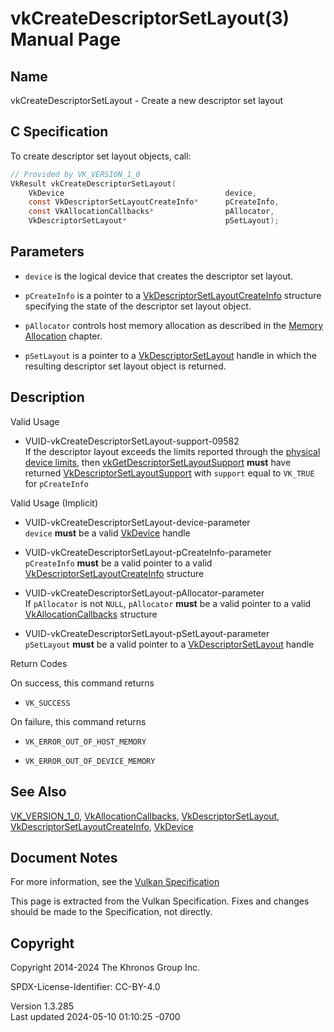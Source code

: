 # vkCreateDescriptorSetLayout(3) Manual Page

## Name

vkCreateDescriptorSetLayout - Create a new descriptor set layout



## <a href="#_c_specification" class="anchor"></a>C Specification

To create descriptor set layout objects, call:

``` c
// Provided by VK_VERSION_1_0
VkResult vkCreateDescriptorSetLayout(
    VkDevice                                    device,
    const VkDescriptorSetLayoutCreateInfo*      pCreateInfo,
    const VkAllocationCallbacks*                pAllocator,
    VkDescriptorSetLayout*                      pSetLayout);
```

## <a href="#_parameters" class="anchor"></a>Parameters

- `device` is the logical device that creates the descriptor set layout.

- `pCreateInfo` is a pointer to a
  [VkDescriptorSetLayoutCreateInfo](https://registry.khronos.org/vulkan/specs/1.3-extensions/man/html/VkDescriptorSetLayoutCreateInfo.html)
  structure specifying the state of the descriptor set layout object.

- `pAllocator` controls host memory allocation as described in the <a
  href="https://registry.khronos.org/vulkan/specs/1.3-extensions/html/vkspec.html#memory-allocation"
  target="_blank" rel="noopener">Memory Allocation</a> chapter.

- `pSetLayout` is a pointer to a
  [VkDescriptorSetLayout](https://registry.khronos.org/vulkan/specs/1.3-extensions/man/html/VkDescriptorSetLayout.html) handle in which
  the resulting descriptor set layout object is returned.

## <a href="#_description" class="anchor"></a>Description

Valid Usage

- <a href="#VUID-vkCreateDescriptorSetLayout-support-09582"
  id="VUID-vkCreateDescriptorSetLayout-support-09582"></a>
  VUID-vkCreateDescriptorSetLayout-support-09582  
  If the descriptor layout exceeds the limits reported through the <a
  href="https://registry.khronos.org/vulkan/specs/1.3-extensions/html/vkspec.html#limits"
  target="_blank" rel="noopener">physical device limits</a>, then
  [vkGetDescriptorSetLayoutSupport](https://registry.khronos.org/vulkan/specs/1.3-extensions/man/html/vkGetDescriptorSetLayoutSupport.html)
  **must** have returned
  [VkDescriptorSetLayoutSupport](https://registry.khronos.org/vulkan/specs/1.3-extensions/man/html/VkDescriptorSetLayoutSupport.html) with
  `support` equal to `VK_TRUE` for `pCreateInfo`

Valid Usage (Implicit)

- <a href="#VUID-vkCreateDescriptorSetLayout-device-parameter"
  id="VUID-vkCreateDescriptorSetLayout-device-parameter"></a>
  VUID-vkCreateDescriptorSetLayout-device-parameter  
  `device` **must** be a valid [VkDevice](https://registry.khronos.org/vulkan/specs/1.3-extensions/man/html/VkDevice.html) handle

- <a href="#VUID-vkCreateDescriptorSetLayout-pCreateInfo-parameter"
  id="VUID-vkCreateDescriptorSetLayout-pCreateInfo-parameter"></a>
  VUID-vkCreateDescriptorSetLayout-pCreateInfo-parameter  
  `pCreateInfo` **must** be a valid pointer to a valid
  [VkDescriptorSetLayoutCreateInfo](https://registry.khronos.org/vulkan/specs/1.3-extensions/man/html/VkDescriptorSetLayoutCreateInfo.html)
  structure

- <a href="#VUID-vkCreateDescriptorSetLayout-pAllocator-parameter"
  id="VUID-vkCreateDescriptorSetLayout-pAllocator-parameter"></a>
  VUID-vkCreateDescriptorSetLayout-pAllocator-parameter  
  If `pAllocator` is not `NULL`, `pAllocator` **must** be a valid
  pointer to a valid [VkAllocationCallbacks](https://registry.khronos.org/vulkan/specs/1.3-extensions/man/html/VkAllocationCallbacks.html)
  structure

- <a href="#VUID-vkCreateDescriptorSetLayout-pSetLayout-parameter"
  id="VUID-vkCreateDescriptorSetLayout-pSetLayout-parameter"></a>
  VUID-vkCreateDescriptorSetLayout-pSetLayout-parameter  
  `pSetLayout` **must** be a valid pointer to a
  [VkDescriptorSetLayout](https://registry.khronos.org/vulkan/specs/1.3-extensions/man/html/VkDescriptorSetLayout.html) handle

Return Codes

On success, this command returns  
- `VK_SUCCESS`

On failure, this command returns  
- `VK_ERROR_OUT_OF_HOST_MEMORY`

- `VK_ERROR_OUT_OF_DEVICE_MEMORY`

## <a href="#_see_also" class="anchor"></a>See Also

[VK_VERSION_1_0](https://registry.khronos.org/vulkan/specs/1.3-extensions/man/html/VK_VERSION_1_0.html),
[VkAllocationCallbacks](https://registry.khronos.org/vulkan/specs/1.3-extensions/man/html/VkAllocationCallbacks.html),
[VkDescriptorSetLayout](https://registry.khronos.org/vulkan/specs/1.3-extensions/man/html/VkDescriptorSetLayout.html),
[VkDescriptorSetLayoutCreateInfo](https://registry.khronos.org/vulkan/specs/1.3-extensions/man/html/VkDescriptorSetLayoutCreateInfo.html),
[VkDevice](https://registry.khronos.org/vulkan/specs/1.3-extensions/man/html/VkDevice.html)

## <a href="#_document_notes" class="anchor"></a>Document Notes

For more information, see the <a
href="https://registry.khronos.org/vulkan/specs/1.3-extensions/html/vkspec.html#vkCreateDescriptorSetLayout"
target="_blank" rel="noopener">Vulkan Specification</a>

This page is extracted from the Vulkan Specification. Fixes and changes
should be made to the Specification, not directly.

## <a href="#_copyright" class="anchor"></a>Copyright

Copyright 2014-2024 The Khronos Group Inc.

SPDX-License-Identifier: CC-BY-4.0

Version 1.3.285  
Last updated 2024-05-10 01:10:25 -0700
